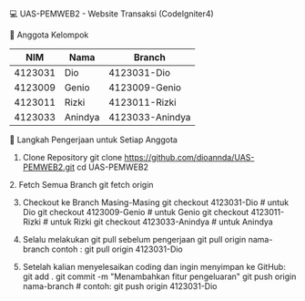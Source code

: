 💻 UAS-PEMWEB2 - Website Transaksi (CodeIgniter4)

👥 Anggota Kelompok

| NIM       | Nama       | Branch            
|-----------|------------|----------------
| 4123031   | Dio        | 4123031-Dio     
| 4123009   | Genio      | 4123009-Genio    
| 4123011   | Rizki      | 4123011-Rizki   
| 4123033   | Anindya    | 4123033-Anindya 



🚀 Langkah Pengerjaan untuk Setiap Anggota

1. Clone Repository
    git clone https://github.com/dioannda/UAS-PEMWEB2.git
    cd UAS-PEMWEB2

2️. Fetch Semua Branch
    git fetch origin

3. Checkout ke Branch Masing-Masing
git checkout 4123031-Dio        # untuk Dio
git checkout 4123009-Genio      # untuk Genio
git checkout 4123011-Rizki      # untuk Rizki
git checkout 4123033-Anindya    # untuk Anindya

4. Selalu melakukan git pull sebelum pengerjaan
         git pull origin nama-branch
contoh : git pull origin 4123031-Dio

6. Setelah kalian menyelesaikan coding dan ingin menyimpan ke GitHub:
git add .
git commit -m "Menambahkan fitur pengeluaran"
git push origin nama-branch     # contoh: git push origin 4123031-Dio

